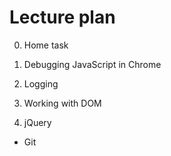 # Lecture plan

0. Home task

1. Debugging JavaScript in Chrome
2. Logging
3. Working with DOM

4. jQuery

- Git
